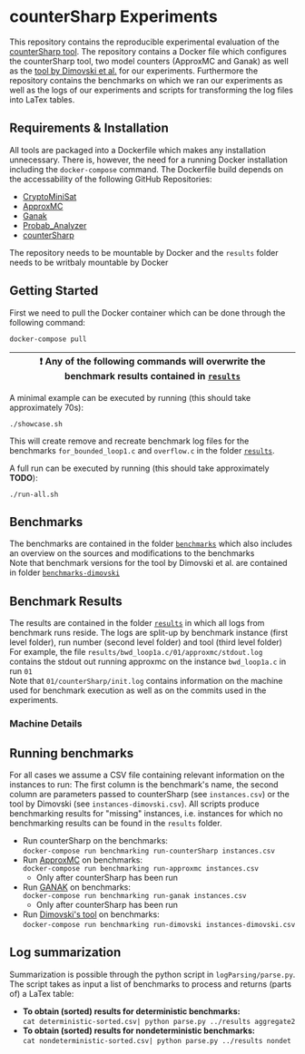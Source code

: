 # counterSharp Experiments
This repository contains the reproducible experimental evaluation of the [counterSharp tool](https://github.com/samysweb/counterSharp).
The repository contains a Docker file which configures the counterSharp tool, two model counters (ApproxMC and Ganak) as well as the [tool by Dimovski et al.](https://github.com/aleksdimovski/probab_analyzer) for our experiments.
Furthermore the repository contains the benchmarks on which we ran our experiments as well as the logs of our experiments and scripts for transforming the log files into LaTex tables.

## Requirements & Installation
All tools are packaged into a Dockerfile which makes any installation unnecessary.
There is, however, the need for a running Docker installation including the `docker-compose` command.
The Dockerfile build depends on the accessability of the following GitHub Repositories:
- [CryptoMiniSat](https://github.com/msoos/cryptominisat)
- [ApproxMC](https://github.com/meelgroup/approxmc)
- [Ganak](https://github.com/meelgroup/ganak)
- [Probab_Analyzer](https://github.com/aleksdimovski/probab_analyzer)
- [counterSharp](https://github.com/samysweb/counterSharp)

The repository needs to be mountable by Docker and the `results` folder needs to be writbaly mountable by Docker

## Getting Started
First we need to pull the Docker container which can be done through the following command:
```
docker-compose pull
```

| :exclamation:  Any of the following commands will overwrite the benchmark results contained in [`results`](results)  |
|----------------------------------------------------------------------------------------------------------------------|

A minimal example can be executed by running (this should take approximately 70s):
```
./showcase.sh
```
This will create remove and recreate benchmark log files for the benchmarks `for_bounded_loop1.c` and `overflow.c` in the folder [`results`](results).

A full run can be executed by running (this should take approximately **TODO**):
```
./run-all.sh
```

## Benchmarks
The benchmarks are contained in the folder [`benchmarks`](benchmarks) which also includes an overview on the sources and modifications to the benchmarks  
Note that benchmark versions for the tool by Dimovski et al. are contained in folder [`benchmarks-dimovski`](benchmarks-dimovski)

## Benchmark Results
The results are contained in the folder [`results`](results) in which all logs from benchmark runs reside. The logs are split-up by benchmark instance (first level folder), run number (second level folder) and tool (third level folder)  
For example, the file `results/bwd_loop1a.c/01/approxmc/stdout.log` contains the stdout out running approxmc on the instance `bwd_loop1a.c` in run `01`  
Note that `01/counterSharp/init.log` contains information on the machine used for benchmark execution as well as on the commits used in the experiments.

### Machine Details

## Running benchmarks
For all cases we assume a CSV file containing relevant information on the instances to run: The first column is the benchmark's name, the second column are parameters passed to counterSharp (see `instances.csv`) or the tool by Dimovski (see `instances-dimovski.csv`).
All scripts produce benchmarking results for "missing" instances, i.e. instances for which no benchmarking results can be found in the `results` folder.

- Run counterSharp on the benchmarks:  
`docker-compose run benchmarking run-counterSharp instances.csv`
- Run [ApproxMC](https://github.com/meelgroup/ApproxMC) on benchmarks:  
`docker-compose run benchmarking run-approxmc instances.csv`
	- Only after counterSharp has been run
- Run [GANAK](https://github.com/meelgroup/ganak) on benchmarks:  
`docker-compose run benchmarking run-ganak instances.csv`
	- Only after counterSharp has been run
- Run [Dimovski's tool](https://github.com/aleksdimovski/probab_analyzer) on benchmarks:  
`docker-compose run benchmarking run-dimovski instances-dimovski.csv`

## Log summarization
Summarization is possible through the python script in `logParsing/parse.py`.
The script takes as input a list of benchmarks to process and returns (parts of) a LaTex table:
- **To obtain (sorted) results for deterministic benchmarks:**  
`cat deterministic-sorted.csv| python parse.py ../results aggregate2`
- **To obtain (sorted) results for nondeterministic benchmarks:**  
`cat nondeterministic-sorted.csv| python parse.py ../results nondet`